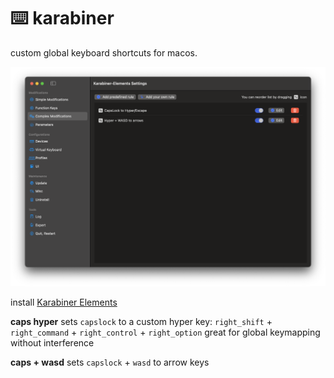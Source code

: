 # ⌨️ karabiner

custom global keyboard shortcuts for macos.

![example screenshot](/screenshot.png)

install [Karabiner Elements](https://karabiner-elements.pqrs.org)

**caps hyper**
sets `capslock` to a custom hyper key: `right_shift` + `right_command` + `right_control` + `right_option`
great for global keymapping without interference

**caps + wasd**
sets `capslock` + `wasd` to arrow keys
